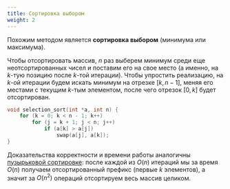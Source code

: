 ```yaml
---
title: Сортировка выбором
weight: 2
---
```


Похожим методом является **сортировка выбором** (минимума или максимума).

Чтобы отсортировать массив, $n$ раз выберем минимум среди еще неотсортированных чисел и поставим его на свое место (а именно, на $k$-тую позицию после $k$-той итерации). Чтобы упростить реализацию, на $k$-ой итерации будем искать минимум на отрезке $[k, n - 1]$, меняя его местами с текущим $k$-тым элементом, после чего отрезок $[0, k]$ будет отсортирован.

```cpp
void selection_sort(int *a, int n) {
    for (k = 0; k < n - 1; k++)
        for (j = k + 1; j < n; j++)
            if (a[k] > a[j])
                swap(a[j], a[k]);
}
```

Доказательства корректности и времени работы аналогичны [пузырьковой сортировке](../bubble): после каждой из $O(n)$ итераций мы за время $O(n)$ получаем отсортированный префикс (первые $k$ элементов), а значит за $O(n^2)$ операций отсортируем весь массив целиком.
